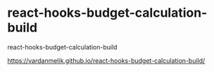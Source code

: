 # react-hooks-budget-calculation-build
react-hooks-budget-calculation-build


https://vardanmelik.github.io/react-hooks-budget-calculation-build/
